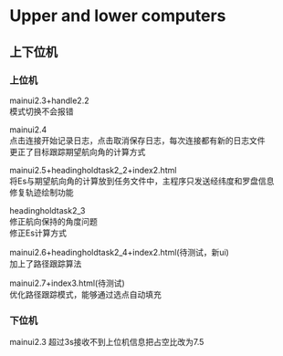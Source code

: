# Upper and lower computers
## 上下位机


### 上位机

mainui2.3+handle2.2<br>
模式切换不会报错<br>

mainui2.4<br>
点击连接开始记录日志，点击取消保存日志，每次连接都有新的日志文件<br>
更正了目标跟踪期望航向角的计算方式<br>

mainui2.5+headingholdtask2_2+index2.html<br>
将Es与期望航向角的计算放到任务文件中，主程序只发送经纬度和罗盘信息<br>
修复轨迹绘制功能<br>

headingholdtask2_3<br>
修正航向保持的角度问题<br>
修正Es计算方式<br>

mainui2.6+headingholdtask2_4+index2.html(待测试，新ui)<br>
加上了路径跟踪算法<br>

mainui2.7+index3.html(待测试)<br>
优化路径跟踪模式，能够通过选点自动填充

### 下位机
mainui2.3
超过3s接收不到上位机信息把占空比改为7.5